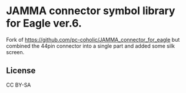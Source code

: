 # JAMMA connector symbol library for Eagle ver.6.

Fork of https://github.com/pc-coholic/JAMMA_connector_for_eagle but combined the 44pin connector into a single part and added some silk screen.

## License
CC BY-SA

